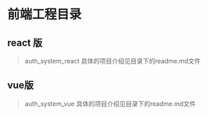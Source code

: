 # 前端工程目录

## react 版

> auth_system_react 具体的项目介绍见目录下的readme.md文件



## vue版

> auth_system_vue 具体的项目介绍见目录下的readme.md文件

